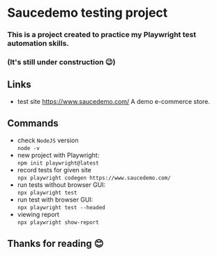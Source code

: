 # Saucedemo testing project
### This is a project created to practice my Playwright test automation skills.
### (It's still under construction :wink:)
## Links
- test site
 https://www.saucedemo.com/
 A demo e-commerce store.
## Commands
- check `NodeJS` version    
`node -v`
- new project with Playwright:  
`npm init playwright@latest`
- record tests for given site  
`npx playwright codegen https://www.saucedemo.com/`
- run tests without browser GUI:  
`npx playwright test`
- run test with browser GUI:  
`npx playwright test --headed`
- viewing report  
`npx playwright show-report`

## Thanks for reading :blush:

